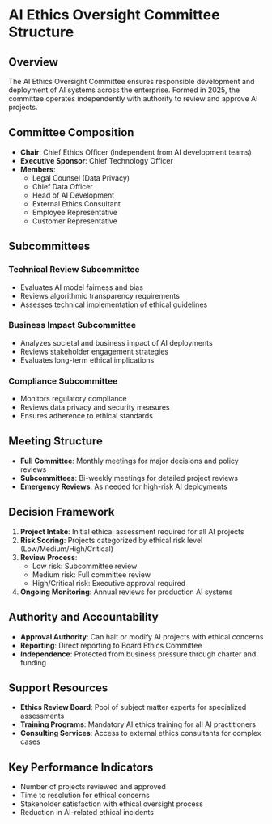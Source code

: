 # AI Ethics Oversight Committee Structure

## Overview
The AI Ethics Oversight Committee ensures responsible development and deployment of AI systems across the enterprise. Formed in 2025, the committee operates independently with authority to review and approve AI projects.

## Committee Composition
- **Chair**: Chief Ethics Officer (independent from AI development teams)
- **Executive Sponsor**: Chief Technology Officer
- **Members**:
  - Legal Counsel (Data Privacy)
  - Chief Data Officer
  - Head of AI Development
  - External Ethics Consultant
  - Employee Representative
  - Customer Representative

## Subcommittees
### Technical Review Subcommittee
- Evaluates AI model fairness and bias
- Reviews algorithmic transparency requirements
- Assesses technical implementation of ethical guidelines

### Business Impact Subcommittee
- Analyzes societal and business impact of AI deployments
- Reviews stakeholder engagement strategies
- Evaluates long-term ethical implications

### Compliance Subcommittee
- Monitors regulatory compliance
- Reviews data privacy and security measures
- Ensures adherence to ethical standards

## Meeting Structure
- **Full Committee**: Monthly meetings for major decisions and policy reviews
- **Subcommittees**: Bi-weekly meetings for detailed project reviews
- **Emergency Reviews**: As needed for high-risk AI deployments

## Decision Framework
1. **Project Intake**: Initial ethical assessment required for all AI projects
2. **Risk Scoring**: Projects categorized by ethical risk level (Low/Medium/High/Critical)
3. **Review Process**:
   - Low risk: Subcommittee review
   - Medium risk: Full committee review
   - High/Critical risk: Executive approval required
4. **Ongoing Monitoring**: Annual reviews for production AI systems

## Authority and Accountability
- **Approval Authority**: Can halt or modify AI projects with ethical concerns
- **Reporting**: Direct reporting to Board Ethics Committee
- **Independence**: Protected from business pressure through charter and funding

## Support Resources
- **Ethics Review Board**: Pool of subject matter experts for specialized assessments
- **Training Programs**: Mandatory AI ethics training for all AI practitioners
- **Consulting Services**: Access to external ethics consultants for complex cases

## Key Performance Indicators
- Number of projects reviewed and approved
- Time to resolution for ethical concerns
- Stakeholder satisfaction with ethical oversight process
- Reduction in AI-related ethical incidents
